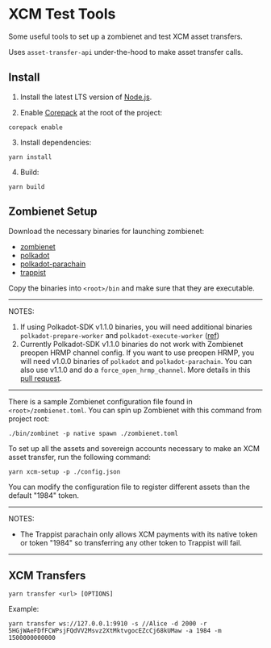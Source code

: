 # XCM Test Tools

Some useful tools to set up a zombienet and test XCM asset transfers.

Uses `asset-transfer-api` under-the-hood to make asset transfer calls.

## Install

1. Install the latest LTS version of [Node.js](https://nodejs.org/en/).

2. Enable [Corepack](https://github.com/nodejs/corepack#how-to-install) at the root of the project:

```shell
corepack enable
```
3. Install dependencies:

```shell
yarn install
```
4. Build:

```shell
yarn build
```

## Zombienet Setup

Download the necessary binaries for launching zombienet:

- [zombienet](https://github.com/paritytech/zombienet/releases)
- [polkadot](https://github.com/paritytech/polkadot-sdk/releases)
- [polkadot-parachain](https://github.com/paritytech/polkadot-sdk/releases)
- [trappist](https://github.com/paritytech/trappist)

Copy the binaries into `<root>/bin` and make sure that they are executable.

---
NOTES:

1. If using Polkadot-SDK v1.1.0 binaries, you will need additional binaries `polkadot-prepare-worker` and `polkadot-execute-worker` ([ref](https://github.com/paritytech/polkadot/pull/7337))
2. Currently Polkadot-SDK v1.1.0 binaries do not work with Zombienet preopen HRMP channel config. If you want to use preopen HRMP, you will need v1.0.0 binaries of `polkadot` and `polkadot-parachain`. You can also use v1.1.0 and do a `force_open_hrmp_channel`. More details in this [pull request](https://github.com/paritytech/polkadot-sdk/pull/1616).
---

There is a sample Zombienet configuration file found in `<root>/zombienet.toml`. You can spin up Zombienet with this command from project root:

```shell
./bin/zombinet -p native spawn ./zombienet.toml
```

To set up all the assets and sovereign accounts necessary to make an XCM asset transfer, run the following command:

```shell
yarn xcm-setup -p ./config.json 
```

You can modify the configuration file to register different assets than the default "1984" token.

---
NOTES:

- The Trappist parachain only allows XCM payments with its native token or token "1984" so transferring any other token to Trappist will fail.
---

## XCM Transfers

```shell
yarn transfer <url> [OPTIONS]
```

Example:

```shell
yarn transfer ws://127.0.0.1:9910 -s //Alice -d 2000 -r 5HGjWAeFDfFCWPsjFQdVV2Msvz2XtMktvgocEZcCj68kUMaw -a 1984 -m 1500000000000
```
